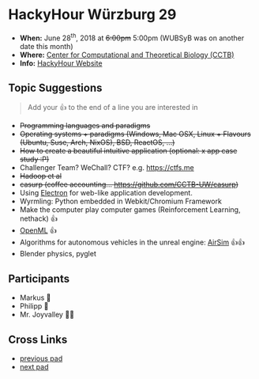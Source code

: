 # HackyHour Würzburg 29
 - **When:** June 28<sup>th</sup>, 2018 at ~~6:00pm~~ 5:00pm (WUBSyB was on another date this month)
 - **Where:** [Center for Computational and Theoretical Biology (CCTB)](https://www.google.de/maps/search/cctb/@49.7850979,9.9030254,12z)
 - **Info:** [HackyHour Website](http://hackyhour.github.io/Wuerzburg/)

## Topic Suggestions
> Add your :+1: to the end of a line you are interested in
 - ~~Programming languages and paradigms~~
 - ~~Operating systems + paradigms (Windows, Mac OSX, Linux + Flavours (Ubuntu, Suse, Arch, NixOS), BSD, ReactOS, ...)~~
 - ~~How to create a beautiful intuitive application (optional: x app case study :P)~~
 - Challenger Team? WeChall? CTF? e.g. https://ctfs.me
 - ~~Hadoop et al~~
 - ~~casurp (coffee accounting... https://github.com/CCTB-UW/casurp)~~
 - Using [Electron](https://electronjs.org/) for web-like application development.
 - Wyrmling: Python embedded in Webkit/Chromium Framework
 - Make the computer play computer games (Reinforcement Learning, nethack) :+1:
 - [OpenML](https://www.openml.org) :+1:
 - Algorithms for autonomous vehicles in the unreal engine: [AirSim](https://github.com/Microsoft/AirSim) :+1::+1:
 - Blender physics, pyglet
 
## Participants
 - Markus :pizza: 
 - Philipp :pizza:
 - Mr. Joyvalley :pineapple::pizza:

## Cross Links
 - [previous pad](https://hackyhour.github.io/Wuerzburg/pad_archive/HackyHour_Wuerzburg_28)
 - [next pad](https://hackyhour.github.io/Wuerzburg/pad_archive/HackyHour_Wuerzburg_30)
